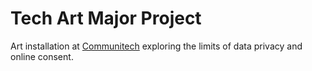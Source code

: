 # Tech Art Major Project

Art installation at [Communitech](https://www.communitech.ca/) exploring the limits of data privacy and online consent.
